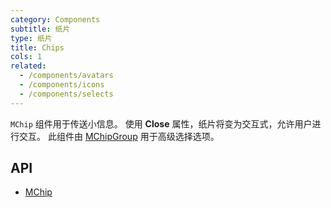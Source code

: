 ```yaml
---
category: Components
subtitle: 纸片
type: 纸片
title: Chips
cols: 1
related:
  - /components/avatars
  - /components/icons
  - /components/selects
---
```


`MChip` 组件用于传送小信息。 使用 **Close** 属性，纸片将变为交互式，允许用户进行交互。 此组件由 [MChipGroup](/components/chip-groups) 用于高级选择选项。

## API

- [MChip](/api/MChip)